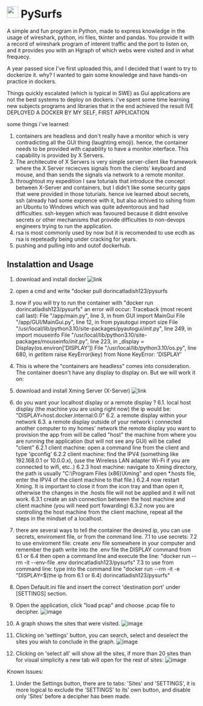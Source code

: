 # <img src="https://i.ibb.co/ZSbWvNw/icon.png" width="30px" height="30px" /> PySurfs
A simple and fun program in Python, made to express knowledge in the usage of wireshark, python, ini files, tkinter and pandas.
You provide it with a record of wireshark program of interent traffic and the port to listen on, and it provides you with an Hgraph of which webs were visited and in what frequecy.

A year passed sice I've first uploaded this, and I decided that I want to try to dockerize it.
why?
I wanted to gain some knowledge and have hands-on practice in dockers.

Things quickly escalated (which is typical in SWE) as Gui applications are not the best systems to deploy on dockers.
i've spent some time learning new subjects programs and libraries that in the end achieved the result
IVE DEPLOYED A DOCKER BY MY SELF, FIRST APPLICATION

some things i've learned:
1. containers are headless and don't really have a monitor which is very contradicting all the GUI thing (laughting emoji).
hence, the container needs to be provided with capability to have a monitor interface. This capability is provided by X Servers. 
2. The architecutre of X Servers is very simple server-client like framework where the X Server reciecves signals from the clients' keyboard and mouse, and than sends the signals via network to a remote monitor.
3. throughtout my expedition I saw toturials that introduce the concept between X-Server and containers, but I didn't like some security gaps that were provided in those toturials. hence ive learned about secrets, ssh (already had some exprence with it, but also achived to sshing from an Ubuntu to Windows which was quite adventorous and had difficulties. ssh-keygen which was favoured because it didnt envolve secrets or other mechanisms that provide difficulties to non-devops engineers trying to run the application.
4. rsa is most commonly used by now but it is recomended to use ecdh as rsa is repeteadly being under cracking for years.
5. pushing and pulling into and outof dockerhub.

## Instalattion and Usage
1. download and install docker ![link](https://www.docker.com/products/docker-desktop/)
2. open a cmd and write "docker pull dorincatladish123/pysurfs
3. now if you will try to run the container with "docker run dorincatladish123/pysurfs" an error will occur:
    Traceback (most recent call last):
    File "/app/main.py", line 3, in <module>
        from GUI import MainGui
    File "/app/GUI/MainGui.py", line 12, in <module>
        from pyautogui import size
    File "/usr/local/lib/python3.10/site-packages/pyautogui/_init_.py", line 249, in <module>
        import mouseinfo
    File "/usr/local/lib/python3.10/site-packages/mouseinfo/_init_.py", line 223, in <module>
        _display = Display(os.environ['DISPLAY'])
    File "/usr/local/lib/python3.10/os.py", line 680, in _getitem_
        raise KeyError(key) from None
    KeyError: 'DISPLAY'
4. This is where the "containers are headless" comes into consideration. The container doesn't have any display to display on. But we will work it on:
5. download and install Xming Server (X-Server) ![link](https://sourceforge.net/projects/xming/) 
6. do you want your localhost display or a remote display ?
6.1. local host display (the machine you are using right now)
the ip would be: "DISPLAY=host.docker.internal:0.0"
6.2. a remote display within your network
6.3. a remote display outside of your network
i connected another computer to my homes' network
the remote display you want to provision the app from will be called "host"
the machine from where you are running the application (but will not see any GUI) will be called "client"
6.2.1 client machine: open a command line from the client and type 'ipconfig' 
6.2.2 client machine: find the IPV4 (something like 192.168.0.1 or 10.0.0.x), (use the Wireless LAN adapter Wi-Fi if you are connected to wifi, etc..)
6.2.3 host machine: navigate to Xming directory, the path is usually "C:\Program Files (x86)\Xming" and open *.hosts file, enter the IPV4 of the client machine to that file.)
6.2.4 now restart Xming. It is important to close it from the icon tray and than open it, otherwise the changes in the .hosts file will not be applied and it will not work. 
6.3.1 create an ssh connection between the host machine and client machine (you will need port fowarding)
6.3.2 now you are controlling the host machine from the client machine, repeat all the steps in the mindset of a localhost.
7. there are several ways to tell the container the desired ip, you can use secrets, enviroment file, or from the command line.
7.1 to use secrets:
7.2 to use enviroment file: create .env file somewhere in your computer and remember the path
write into the .env file the DISPLAY command from 6.1 or 6.4
then open a command line and execute the line:
"docker run --rm -it --env-file .env dorincatladish123/pysurfs"
7.3 to use from command line:
type into the command line "docker run --rm -it -e "DISPLAY=$(the ip from 6.1 or 6.4) dorincatladish123/pysurfs"

1. Open Default.ini file and insert the correct 'destination port' under [SETTINGS] section. 
2. Open the application, click "load pcap" and choose .pcap file to decipher.
![image](https://user-images.githubusercontent.com/90141260/200125704-7fa1fd28-9274-455e-a866-58873dbf6df0.png)
3. A graph shows the sites that were visited.
![image](https://user-images.githubusercontent.com/90141260/200125726-7c031952-aa24-4d6a-9e40-730ce0680170.png)
4. Clicking on 'settings' button, you can search, select and deselect the sites you wish to conclude in the graph.
![image](https://user-images.githubusercontent.com/90141260/200125768-f4a7ee18-60a1-4de6-ada1-3c3784b460f1.png)
5. Clicking on 'select all' will show all the sites, if more than 20 sites than for visual simplicity a new tab will open for the rest of sites:
![image](https://user-images.githubusercontent.com/90141260/200126462-8d9d6829-d4e1-4276-a843-0fa647ea0423.png)

Known Issues:
1. Under the Settings button, there are to tabs: 'Sites' and 'SETTINGS', it is more logical to exclude the 'SETTINGS' to its' own button, and disable only 'Sites' before a decipher has been made.
